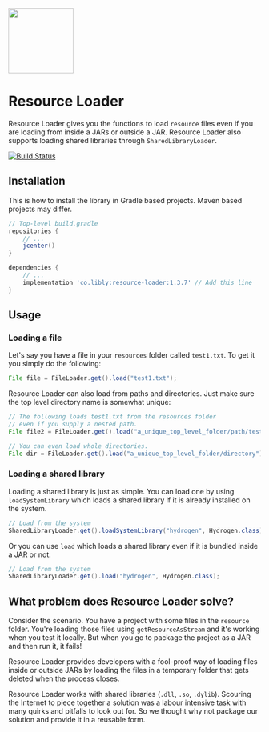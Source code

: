 
<img width="130" style="display: inline;" src="https://filedn.com/lssh2fV92SE8dRT5CWJvvSy/libly/resource-loader.png" />


# Resource Loader

Resource Loader gives you the functions to load `resource` files even if you are loading from inside a JARs or outside a JAR. Resource Loader also supports loading shared libraries through `SharedLibraryLoader`.

<a href='https://semaphoreci.com/libly/resource-loader'> <img src='https://semaphoreci.com/api/v1/libly/resource-loader/branches/master/badge.svg' alt='Build Status'></a>



## Installation

This is how to install the library in Gradle based projects. Maven based projects may differ.

```groovy
// Top-level build.gradle
repositories {
    // ...
    jcenter()
}

dependencies {
    // ...
    implementation 'co.libly:resource-loader:1.3.7' // Add this line
}
```

## Usage

### Loading a file

Let's say you have a file in your `resources` folder called `test1.txt`. To get it you simply do the following:

```java
File file = FileLoader.get().load("test1.txt");
```

Resource Loader can also load from paths and directories. Just make sure the top level directory name is somewhat unique:

```java
// The following loads test1.txt from the resources folder
// even if you supply a nested path.
File file2 = FileLoader.get().load("a_unique_top_level_folder/path/test1.txt");

// You can even load whole directories.
File dir = FileLoader.get().load("a_unique_top_level_folder/directory"); 
```

### Loading a shared library
Loading a shared library is just as simple. You can load one by using `loadSystemLibrary` which loads a shared library if it is already installed on the system.

```java
// Load from the system
SharedLibraryLoader.get().loadSystemLibrary("hydrogen", Hydrogen.class);
```

Or you can use `load` which loads a shared library even if it is bundled inside a JAR or not.

```java
// Load from the system
SharedLibraryLoader.get().load("hydrogen", Hydrogen.class);
```

## What problem does Resource Loader solve?
Consider the scenario. You have a project with some files in the `resource` folder. You're loading those files using `getResourceAsStream` and it's working when you test it locally. But when you go to package the project as a JAR and then run it, it fails!

Resource Loader provides developers with a fool-proof way of loading files inside or outside JARs by loading the files in a temporary folder that gets deleted when the process closes.
 
Resource Loader works with shared libraries (`.dll`, `.so`, `.dylib`). Scouring the Internet to piece together a solution was a labour intensive task with many quirks and pitfalls to look out for. So we thought why not package our solution and provide it in a reusable form.

